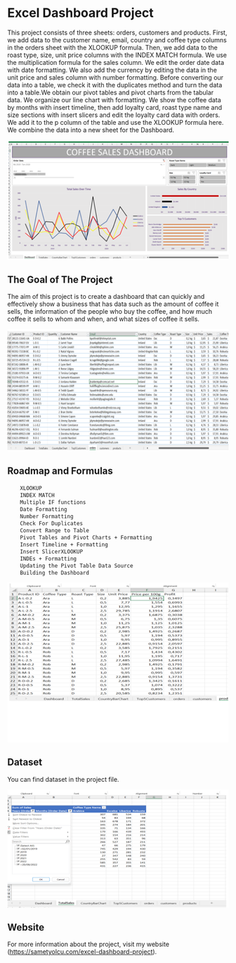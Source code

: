 

# Excel Dashboard Project

This project consists of three sheets: orders, customers and products. First, we add data to the customer name, email, country and coffee type columns in the orders sheet with the XLOOKUP formula. Then, we add data to the roast type, size, unit price columns with the INDEX MATCH formula. We use the multiplication formula for the sales column. We edit the order date data with date formatting. We also add the currency by editing the data in the unit price and sales column with number formatting. Before converting our data into a table, we check it with the duplicates method and turn the data into a table.We obtain our pivot tables and pivot charts from the tabular data. We organize our line chart with formatting. We show the coffee data by months with insert timeline, then add loyalty card, roast type name and size sections with insert slicers and edit the loyalty card data with orders. We add it to the p column of the table and use the XLOOKUP formula here. We combine the data into a new sheet for the Dashboard.

![Resim Açıklaması](dashboard.png)

## The Goal of The Project

The aim of this project is to create a dashboard that can quickly and effectively show a business that has data such as the amount of coffee it sells, the information of the people who buy the coffee, and how much coffee it sells to whom and when, and what sizes of coffee it sells.

![Resim Açıklaması](orders.png)

## Roadmap and Formulas

        XLOOKUP
        INDEX MATCH
        Multiple IF functions
        Date Formatting
        Number Formatting
        Check For Duplicates
        Convert Range to Table
        Pivot Tables and Pivot Charts + Formatting
        Insert Timeline + Formatting
        Insert SlicerXLOOKUP
        INDEs + Formatting
        Updating the Pivot Table Data Source
        Building the Dashboard

![Resim Açıklaması](prod.png)
## Dataset 

You can find dataset in the project file.

![Resim Açıklaması](totalsa.png)



## Website

For more information about the project, visit my website (https://sametyolcu.com/excel-dashboard-project).
